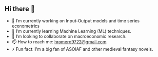 ## Hi there 👋

- 🔭 I’m currently working on Input-Output models and time series econometrics
- 🌱 I’m currently learning Machine Learning (ML) techniques.
- 👯 I’m looking to collaborate on macroeconomic research.
- 📫 How to reach me: hromero9722@gmail.com
- ⚡ Fun fact: I'm a big fan of ASOIAF and other medieval fantasy novels.
<!--
**HRomeroRamirez/hromeroramirez** is a ✨ _special_ ✨ repository because its `README.md` (this file) appears on your GitHub profile.

Here are some ideas to get you started:

- 🔭 I’m currently working on Input-Output models and time series econometrics
- 🌱 I’m currently learning Machine Learning (ML) techniques.
- 👯 I’m looking to collaborate on macroeconomic research.
- 📫 How to reach me: hromero9722@gmail.com
- ⚡ Fun fact: I'm a big fan of ASOIAF and other medieval fantasy novels.
